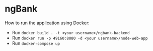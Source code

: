 # ngBank

How to run the application using Docker:

 - Run `docker build . -t <your username>/ngbank-backend`
 - Run `docker run -p 49160:8080 -d <your username>/node-web-app`
 - Run `docker-compose up`